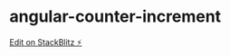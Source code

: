 # angular-counter-increment

[Edit on StackBlitz ⚡️](https://stackblitz.com/edit/angular-counter-increment)